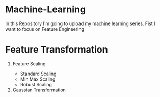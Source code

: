 # Machine-Learning
In this Repository I'm going to upload my machine learning series.
Fist I want to focus on Feature Engineering
# Feature Transformation
<html>
<ol>
  <li>Feature Scaling</li>
  <ul>
    <li>Standard Scaling</li>
    <li>Min Max Scaling</li>
    <li>Robust Scaling</li>
  </ul>
  <li>Gaussian Transformation</li>
</ol>
</html>

